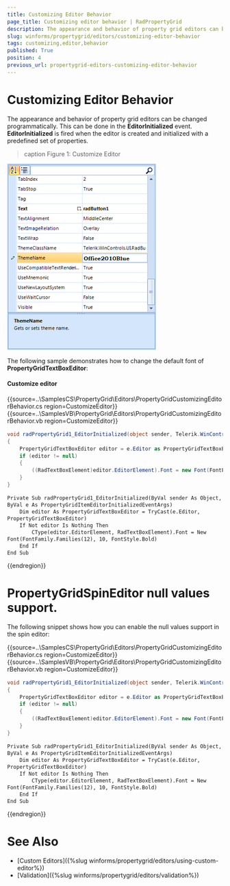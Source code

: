 ```yaml
---
title: Customizing Editor Behavior
page_title: Customizing editor behavior | RadPropertyGrid
description: The appearance and behavior of property grid editors can be changed programmatically.
slug: winforms/propertygrid/editors/customizing-editor-behavior
tags: customizing,editor,behavior
published: True
position: 4
previous_url: propertygrid-editors-customizing-editor-behavior
---
```


# Customizing Editor Behavior

The appearance and behavior of property grid editors can be changed programmatically. This can be done in the __EditorInitialized__ event. __EditorInitialized__ is fired when the editor is created and initialized with a predefined set of properties.

>caption Figure 1: Customize Editor

![propertygrid-editors-customize-editor](images/propertygrid-editors-customize-editor.png)

The following sample demonstrates how to change the default font of __PropertyGridTextBoxEditor__:

#### Customize editor

{{source=..\SamplesCS\PropertyGrid\Editors\PropertyGridCustomizingEditorBehavior.cs region=CustomizeEditor}} 
{{source=..\SamplesVB\PropertyGrid\Editors\PropertyGridCustomizingEditorBehavior.vb region=CustomizeEditor}} 

````C#
void radPropertyGrid1_EditorInitialized(object sender, Telerik.WinControls.UI.PropertyGridItemEditorInitializedEventArgs e)
{
    PropertyGridTextBoxEditor editor = e.Editor as PropertyGridTextBoxEditor;
    if (editor != null)
    {
        ((RadTextBoxElement)editor.EditorElement).Font = new Font(FontFamily.Families[12], 10, FontStyle.Bold);
    }
}

````
````VB.NET
Private Sub radPropertyGrid1_EditorInitialized(ByVal sender As Object, ByVal e As PropertyGridItemEditorInitializedEventArgs)
    Dim editor As PropertyGridTextBoxEditor = TryCast(e.Editor, PropertyGridTextBoxEditor)
    If Not editor Is Nothing Then
        CType(editor.EditorElement, RadTextBoxElement).Font = New Font(FontFamily.Families(12), 10, FontStyle.Bold)
    End If
End Sub

````

{{endregion}}

# PropertyGridSpinEditor null values support.

The following snippet shows how you can enable the null values support in the spin editor:

{{source=..\SamplesCS\PropertyGrid\Editors\PropertyGridCustomizingEditorBehavior.cs region=CustomizeEditor}} 
{{source=..\SamplesVB\PropertyGrid\Editors\PropertyGridCustomizingEditorBehavior.vb region=CustomizeEditor}}
````C#
void radPropertyGrid1_EditorInitialized(object sender, Telerik.WinControls.UI.PropertyGridItemEditorInitializedEventArgs e)
{
    PropertyGridTextBoxEditor editor = e.Editor as PropertyGridTextBoxEditor;
    if (editor != null)
    {
        ((RadTextBoxElement)editor.EditorElement).Font = new Font(FontFamily.Families[12], 10, FontStyle.Bold);
    }
}

````
````VB.NET
Private Sub radPropertyGrid1_EditorInitialized(ByVal sender As Object, ByVal e As PropertyGridItemEditorInitializedEventArgs)
    Dim editor As PropertyGridTextBoxEditor = TryCast(e.Editor, PropertyGridTextBoxEditor)
    If Not editor Is Nothing Then
        CType(editor.EditorElement, RadTextBoxElement).Font = New Font(FontFamily.Families(12), 10, FontStyle.Bold)
    End If
End Sub

```` 

{{endregion}}


# See Also

* [Custom Editors]({%slug winforms/propertygrid/editors/using-custom-editor%})
* [Validation]({%slug winforms/propertygrid/editors/validation%})
